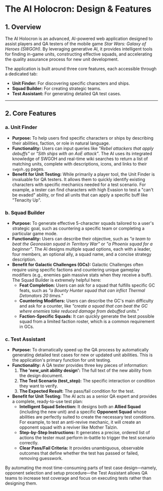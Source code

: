 # The AI Holocron: Design & Features

## 1. Overview

The AI Holocron is an advanced, AI-powered web application designed to assist players and QA testers of the mobile game *Star Wars: Galaxy of Heroes (SWGOH)*. By leveraging generative AI, it provides intelligent tools for finding in-game units, constructing effective squads, and accelerating the quality assurance process for new unit development.

The application is built around three core features, each accessible through a dedicated tab:
- **Unit Finder:** For discovering specific characters and ships.
- **Squad Builder:** For creating strategic teams.
- **Test Assistant:** For generating detailed QA test cases.

---

## 2. Core Features

### a. Unit Finder

- **Purpose:** To help users find specific characters or ships by describing their abilities, faction, or role in natural language.
- **Functionality:** Users can input queries like _"Rebel attackers that apply debuffs"_ or _"Sith ships with an AoE attack"_. The AI uses its integrated knowledge of SWGOH and real-time wiki searches to return a list of matching units, complete with descriptions, icons, and links to their `swgoh.gg` pages.
- **Benefit for Unit Testing:** While primarily a player tool, the Unit Finder is invaluable for QA testers. It allows them to quickly identify existing characters with specific mechanics needed for a test scenario. For example, a tester can find characters with high Evasion to test a "can't be evaded" ability, or find all units that can apply a specific buff like "Tenacity Up".

### b. Squad Builder

- **Purpose:** To generate effective 5-character squads tailored to a user's strategic goal, such as countering a specific team or completing a particular game mode.
- **Functionality:** Users can describe their objective, such as _"a team to beat the Geonosian squad in Territory War"_ or _"a Phoenix squad for a beginner"_. The AI designs multiple squad options, each with a leader, four members, an optional ally, a squad name, and a concise strategy description.
- **Benefit for Galactic Challenges (GCs):** Galactic Challenges often require using specific factions and countering unique gameplay modifiers (e.g., enemies gain massive stats when they receive a buff). The Squad Builder is extremely helpful here:
    - **Feat Completion:** Users can ask for a squad that fulfills specific GC feats, such as _"a Bounty Hunter squad that can inflict Thermal Detonators 20 times."_
    - **Countering Modifiers:** Users can describe the GC's main difficulty and ask for a counter, like _"create a squad that can beat the GC where enemies take reduced damage from debuffed units."_
    - **Faction-Specific Squads:** It can quickly generate the best possible squad from a limited faction roster, which is a common requirement in GCs.

### c. Test Assistant

- **Purpose:** To dramatically speed up the QA process by automatically generating detailed test cases for new or updated unit abilities. This is the application's primary function for unit testing.
- **Functionality:** A QA tester provides three key pieces of information:
    1.  **The 'new_unit ability design':** The full text of the new ability from the design document.
    2.  **The Test Scenario (test_step):** The specific interaction or condition they want to verify.
    3.  **The Expected Result:** The pass/fail condition for the test.
- **Benefit for Unit Testing:** The AI acts as a senior QA expert and provides a complete, ready-to-use test plan:
    - **Intelligent Squad Selection:** It designs both an **Allied Squad** (including the new unit) and a specific **Opponent Squad** whose abilities are perfectly suited to create the necessary test conditions. For example, to test an anti-revive mechanic, it will create an opponent squad with a reviver like Mother Talzin.
    - **Step-by-Step Instructions:** It generates a precise, ordered list of actions the tester must perform in-battle to trigger the test scenario correctly.
    - **Clear Pass/Fail Criteria:** It provides unambiguous, observable outcomes that define whether the test has passed or failed, removing guesswork.

By automating the most time-consuming parts of test case design—namely, opponent selection and setup procedure—the Test Assistant allows QA teams to increase test coverage and focus on executing tests rather than designing them.
